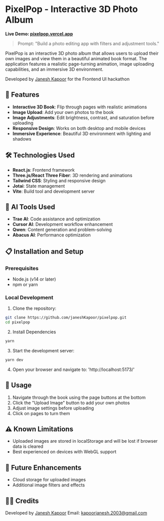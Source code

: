# PixelPop - Interactive 3D Photo Album

**Live Demo: [pixelpop.vercel.app](https://pixelpop.vercel.app)**

> Prompt: "Build a photo editing app with filters and adjustment tools."

PixelPop is an interactive 3D photo album that allows users to upload their own images and view them in a beautiful animated book format. The application features a realistic page-turning animation, image uploading capabilities, and an immersive 3D environment.

Developed by [Janesh Kapoor](https://www.linkedin.com/in/janeshkapoor/) for the Frontend UI hackathon

## 🚀 Features

- **Interactive 3D Book**: Flip through pages with realistic animations
- **Image Upload**: Add your own photos to the book
- **Image Adjustments**: Edit brightness, contrast, and saturation before uploading
- **Responsive Design**: Works on both desktop and mobile devices
- **Immersive Experience**: Beautiful 3D environment with lighting and shadows

## 🛠️ Technologies Used

- **React.js**: Frontend framework
- **Three.js/React Three Fiber**: 3D rendering and animations
- **Tailwind CSS**: Styling and responsive design
- **Jotai**: State management
- **Vite**: Build tool and development server

## 🤖 AI Tools Used

- **Trae AI**: Code assistance and optimization
- **Cursor AI**: Development workflow enhancement
- **Qwen**: Content generation and problem-solving
- **Abacus AI**: Performance optimization

## 📋 Installation and Setup

### Prerequisites

- Node.js (v14 or later)
- npm or yarn

### Local Development

1. Clone the repository:
```bash
git clone https://github.com/janeshKapoor/pixelpop.git
cd pixelpop
```

2. Install Dependencies
```bash
yarn
```

3. Start the development server:
```bash
yarn dev
```

4. Open your browser and navigate to:
'http://localhost:5173/'

## 📖 Usage
1. Navigate through the book using the page buttons at the bottom
2. Click the "Upload Image" button to add your own photos
3. Adjust image settings before uploading
4. Click on pages to turn them

## ⚠️ Known Limitations
- Uploaded images are stored in localStorage and will be lost if browser data is cleared
- Best experienced on devices with WebGL support
## 🔮 Future Enhancements
- Cloud storage for uploaded images
- Additional image filters and effects

## 👨‍💻 Credits
Developed by [Janesh Kapoor](https://www.linkedin.com/in/janeshkapoor/)
Email: kapoorjanesh.2003@gmail.com
